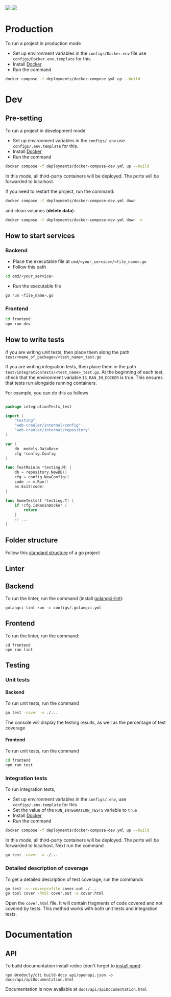 ![](https://gitlab.crja72.ru/gospec/go1/web-crawler/badges/dev/pipeline.svg)
![](https://gitlab.crja72.ru/gospec/go1/web-crawler/badges/dev/coverage.svg)

# Production

To run a project in production mode

- Set up environment variables in the `configs/Docker.env` file use `configs/Docker.env.template` for this
- Install [Docker](https://www.docker.com)
- Run the command
```bash
docker compose -f deployments/docker-compose.yml up --build
```

# Dev

## Pre-setting

To run a project in development mode
- Set up environment variables in the `configs/.env` use `configs/.env.template` for this.
- Install [Docker](https://www.docker.com)
- Run the command
```bash
docker compose -f deployments/docker-compose-dev.yml up --build
```
In this mode, all third-party containers will be deployed. The ports will be forwarded to localhost.

If you need to restart the project, run the command:
```bash
docker compose -f deployments/docker-compose-dev.yml down
```

and clean volumes (**delete data**):
```bash
docker compose -f deployments/docker-compose-dev.yml down -v
```


## How to start services

### Backend

- Place the executable file at `cmd/<your_service>/<file_name>.go`
- Follow this path
```bash
cd cmd/<your_service>
```
- Run the executable file
```bash
go run <file_name>.go
```

### Frontend

```bash
cd frontend
npm run dev
```

## How to write tests

If you are writing unit tests, then place them along the path `test/<name_of_package>/<test_name>_test.go`

If you are writing integration tests, then place them in the path `test/integrationTests/<test_name>_test.go`.
At the beginning of each test, check that the environment variable `IS_RAN_IN_DOCKER` is true. 
This ensures that tests run alongside running containers.

For example, you can do this as follows

```go

package integrationTests_test

import (
	"testing"
	"web-crauler/internal/config"
	"web-crauler/internal/repository"
)

var (
	db  models.DataBase
	cfg *config.Config
)

func TestMain(m *testing.M) {
	db = repository.NewDB()
	cfg = config.NewConfig()
	code := m.Run()
	os.Exit(code)
}

func SomeTests(t *testing.T) {
	if !cfg.IsRanInDocker {
		return
	}
	// ...
}
```

## Folder structure

Follow this [standard structure](https://github.com/golang-standards/project-layout) of a go project


## Linter

## Backend

To run the linter, run the command (install [golangci-lint](https://golangci-lint.run/welcome/install/)):
```shell
golangci-lint run -c configs/.golangci.yml
```

## Frontend

To run the linter, run the command:
```shell
cd frontend
npm run lint
```


## Testing

### Unit tests

#### Backend

To run unit tests, run the command
```bash
go test -cover -v ./...
```
The console will display the testing results, as well as the percentage of test coverage

#### Frontend

To run unit tests, run the command
```bash
cd frontend
npm run test
```

### Integration tests

To run integration tests,
- Set up environment variables in the `configs/.env`, use `configs/.env.template` for this
- Set the value of the `RUN_INTEGRATION_TESTS` variable to `true`
- Install [Docker](https://www.docker.com)
- Run the command
```bash
docker compose -f deployments/docker-compose-dev.yml up --build
```
In this mode, all third-party containers will be deployed. The ports will be forwarded to localhost.
Next run the command
```bash
go test -cover -v ./...
```

### Detailed description of coverage

To get a detailed description of test coverage, run the commands
```bash
go test -v -coverprofile cover.out ./...
go tool cover -html cover.out -o cover.html 
```
Open the `cover.html` file. It will contain fragments of code covered and not covered by tests.
This method works with both unit tests and integration tests.

# Documentation

## API

To build documentation install redoc (don't forget to [install npm](https://nodejs.org/en/download/package-manager)):
```shell
npx @redocly/cli build-docs api/openapi.json -o docs/api/apiDocumentation.html
```

Documentation is now available at `docs/api/apiDocumentation.html`